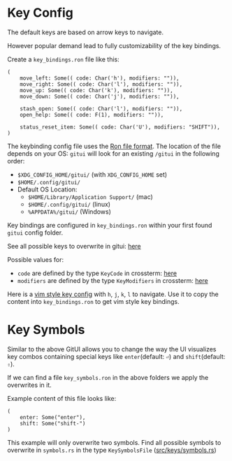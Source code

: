 # Key Config

The default keys are based on arrow keys to navigate.

However popular demand lead to fully customizability of the key bindings.

Create a `key_bindings.ron` file like this:
```
(
    move_left: Some(( code: Char('h'), modifiers: "")),
    move_right: Some(( code: Char('l'), modifiers: "")),
    move_up: Some(( code: Char('k'), modifiers: "")),
    move_down: Some(( code: Char('j'), modifiers: "")),

    stash_open: Some(( code: Char('l'), modifiers: "")),
    open_help: Some(( code: F(1), modifiers: "")),

    status_reset_item: Some(( code: Char('U'), modifiers: "SHIFT")),
)
```

The keybinding config file uses the [Ron file format](https://github.com/ron-rs/ron).
The location of the file depends on your OS:
`gitui` will look for an existing `/gitui` in the following order:
* `$XDG_CONFIG_HOME/gitui/` (with `XDG_CONFIG_HOME` set)
* `$HOME/.config/gitui/`
* Default OS Location:
    * `$HOME/Library/Application Support/` (mac)
    * `$HOME/.config/gitui/` (linux)
    * `%APPDATA%/gitui/` (Windows)

Key bindings are configured in `key_bindings.ron` within your first found `gitui` config folder.

See all possible keys to overwrite in gitui: [here](https://github.com/gitui-org/gitui/blob/master/src/keys/key_list.rs#L83)

Possible values for:
* `code` are defined by the type `KeyCode` in crossterm: [here](https://docs.rs/crossterm/latest/crossterm/event/enum.KeyCode.html)
* `modifiers` are defined by the type `KeyModifiers` in crossterm: [here](https://docs.rs/crossterm/latest/crossterm/event/struct.KeyModifiers.html)

Here is a [vim style key config](vim_style_key_config.ron) with `h`, `j`, `k`, `l` to navigate. Use it to copy the content into `key_bindings.ron` to get vim style key bindings.

# Key Symbols

Similar to the above GitUI allows you to change the way the UI visualizes key combos containing special keys like `enter`(default: `⏎`) and `shift`(default: `⇧`).

If we can find a file `key_symbols.ron` in the above folders we apply the overwrites in it.

Example content of this file looks like:

```
(
    enter: Some("enter"),
    shift: Some("shift-")
)
```
This example will only overwrite two symbols. Find all possible symbols to overwrite in `symbols.rs` in the type `KeySymbolsFile` ([src/keys/symbols.rs](https://github.com/gitui-org/gitui/blob/master/src/keys/symbols.rs))
